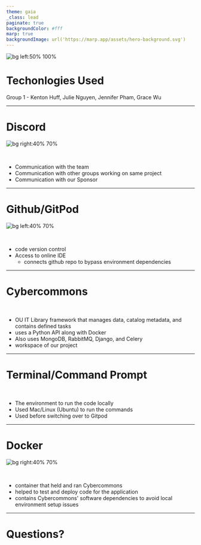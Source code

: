 ```yaml
---
theme: gaia
_class: lead
paginate: true
backgroundColor: #fff
marp: true
backgroundImage: url('https://marp.app/assets/hero-background.svg')
---
```


![bg left:50% 100%](https://libraries.ou.edu/sites/all/themes/oulib_bootstrap/img/ou_lib_logo.png)

# **Techonlogies Used**

Group 1 - Kenton Huff, Julie Nguyen, Jennifer Pham, Grace Wu


---

# **Discord**

![bg right:40% 70%](https://images.drivereasy.com/wp-content/uploads/2021/09/discord-logo.png)

</br>

* Communication with the team
* Communication with other groups working on same project
* Communication with our Sponsor


---
# **Github/GitPod**

![bg left:40% 70%](https://avatars.githubusercontent.com/u/37021919?s=200&v=4)

</br>

* code version control
* Access to online IDE
    * connects github repo to bypass environment dependencies

---
# **Cybercommons**

</br>

* OU IT Library framework that manages data, catalog metadata, and contains defined tasks
* uses a Python API along with Docker
* Also uses MongoDB, RabbitMQ, Django, and Celery
* workspace of our project

---
# **Terminal/Command Prompt**

</br>

* The environment to run the code locally
* Used Mac/Linux (Ubuntu) to run the commands 
* Used before switching over to Gitpod

---
# **Docker**

![bg right:40% 70%](https://ms-azuretools.gallerycdn.vsassets.io/extensions/ms-azuretools/vscode-docker/1.22.0/1650293154572/Microsoft.VisualStudio.Services.Icons.Default)

</br>

* container that held and ran Cybercommons
* helped to test and deploy code for the application
* contains Cybercommons' software dependencies to avoid local environment setup issues



---

# **Questions?**


